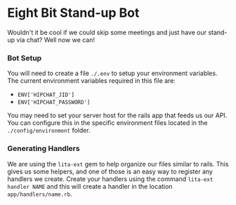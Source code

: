 # Eight Bit Stand-up Bot
Wouldn't it be cool if we could skip some meetings and just have our stand-up via chat? Well now we can!

### Bot Setup
You will need to create a file `./.env` to setup your environment variables.  The current environment variables required in this file are:

* `ENV['HIPCHAT_JID']`
* `ENV['HIPCHAT_PASSWORD']`

You may need to set your server host for the rails app that feeds us our API.  You can configure this in the specific environment files located in the `./config/environment` folder.

### Generating Handlers
We are using the `lita-ext` gem to help organize our files similar to rails.  This gives us some helpers, and one of those is an easy way to register any handlers we create.  Create your handlers using the command `lita-ext handler NAME` and this will create a handler in the location `app/handlers/name.rb`.
